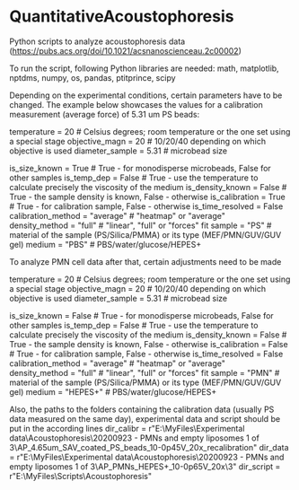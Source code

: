 # QuantitativeAcoustophoresis
Python scripts to analyze acoustophoresis data (https://pubs.acs.org/doi/10.1021/acsnanoscienceau.2c00002)

To run the script, following Python libraries are needed:
math, matplotlib, nptdms, numpy, os, pandas, ptitprince, scipy 


Depending on the experimental conditions, certain parameters have to be changed. The example below showcases the values for a calibration measurement (average force) of 5.31 um PS beads:

temperature = 20                    # Celsius degrees; room temperature or the one set using a special stage
objective_magn = 20                 # 10/20/40 depending on which objective is used
diameter_sample = 5.31              # microbead size

is_size_known = True                # True - for monodisperse microbeads, False for other samples
is_temp_dep = False                 # True - use the temperature to calculate precisely the viscosity of the medium
is_density_known = False            # True - the sample density is known, False - otherwise
is_calibration = True               # True - for calibration sample, False - otherwise
is_time_resolved = False
calibration_method = "average"      # "heatmap" or "average"       
density_method = "full"             # "linear", "full" or "forces" fit
sample = "PS"                       # material of the sample (PS/Silica/PMMA) or its type (MEF/PMN/GUV/GUV gel)
medium = "PBS"                      # PBS/water/glucose/HEPES+


To analyze PMN cell data after that, certain adjustments need to be made

temperature = 20                    # Celsius degrees; room temperature or the one set using a special stage
objective_magn = 20                 # 10/20/40 depending on which objective is used
diameter_sample = 5.31              # microbead size

is_size_known = False               # True - for monodisperse microbeads, False for other samples
is_temp_dep = False                 # True - use the temperature to calculate precisely the viscosity of the medium
is_density_known = False            # True - the sample density is known, False - otherwise
is_calibration = False              # True - for calibration sample, False - otherwise
is_time_resolved = False
calibration_method = "average"      # "heatmap" or "average"       
density_method = "full"             # "linear", "full" or "forces" fit
sample = "PMN"                      # material of the sample (PS/Silica/PMMA) or its type (MEF/PMN/GUV/GUV gel)
medium = "HEPES+"                    # PBS/water/glucose/HEPES+


Also, the paths to the folders containing the calibration data (usually PS data measured on the same day), experimental data and script should be put in the according lines
dir_calibr = r"E:\MyFiles\Experimental data\Acoustophoresis\20200923 - PMNs and empty liposomes 1 of 3\AP_4.65um_SAV_coated_PS_beads_10-0p45V_20x_recalibration"
dir_data = r"E:\MyFiles\Experimental data\Acoustophoresis\20200923 - PMNs and empty liposomes 1 of 3\AP_PMNs_HEPES+_10-0p65V_20x\3"
dir_script = r"E:\MyFiles\Scripts\Acoustophoresis"
